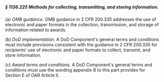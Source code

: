 ##### § 1136.225 Methods for collecting, transmitting, and storing information. #####

(a) *OMB guidance.* OMB guidance in 2 CFR 200.335 addresses the use of electronic and paper formats in the collection, transmission, and storage of information related to awards.

(b) *DoD implementation.* A DoD Component's general terms and conditions must include provisions consistent with the guidance in 2 CFR 200.335 for recipients' use of electronic and paper formats to collect, transmit, and store information.

(c) *Award terms and conditions.* A DoD Component's general terms and conditions must use the wording appendix B to this part provides for Section E of OAR Article II.